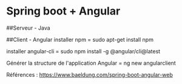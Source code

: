 # Spring boot + Angular
##Serveur - Java

##Client - Angular 
installer npm =
sudo apt-get install npm

installer angular-cli =
sudo npm install -g @angular/cli@latest

Générer la structure de l'application Angular =
ng new angularclient



Références : 
https://www.baeldung.com/spring-boot-angular-web 